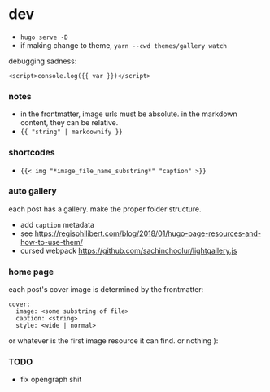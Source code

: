 # dev

- `hugo serve -D`
- if making change to theme, `yarn --cwd themes/gallery watch`

debugging sadness:

```
<script>console.log({{ var }})</script>
```

### notes

- in the frontmatter, image urls must be absolute. in the markdown content, they can be relative.
- `{{ "string" | markdownify }}`

### shortcodes

- `{{< img "*image_file_name_substring*" "caption" >}}`

### auto gallery

each post has a gallery. make the proper folder structure.

- add `caption` metadata
- see https://regisphilibert.com/blog/2018/01/hugo-page-resources-and-how-to-use-them/
- cursed webpack https://github.com/sachinchoolur/lightgallery.js

### home page

each post's cover image is determined by the frontmatter:

```
cover:
  image: <some substring of file>
  caption: <string>
  style: <wide | normal>
```

or whatever is the first image resource it can find. or nothing ):

### TODO

- fix opengraph shit
